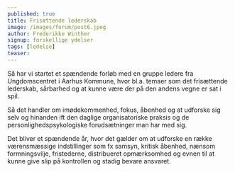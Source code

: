 ```yaml
---
published: true
title: Frisættende lederskab
image: /images/forum/post6.jpeg
author: Frederikke Winther
signup: forskellige ydelser
tags: [ledelse]
teaser:
---
```

Så har vi startet et spændende forløb med en gruppe ledere fra Ungdomscentret i Aarhus Kommune, hvor bl.a. temaer som det frisættende lederskab, sårbarhed og at kunne være der på den andens vegne er sat i spil.

Så det handler om imødekommenhed, fokus, åbenhed og at udforske sig selv og hinanden ift den daglige organisatoriske praksis og de personlighedspsykologiske forudsætninger man har med sig.

Det bliver et spændende år, hvor det gælder om at udforske en række værensmæssige indstillinger som fx samsyn, kritisk åbenhed, nænsom formningsvilje, fristederne, distribueret opmærksomhed og evnen til at kunne give slip på kontrollen og stadig bevare ansvaret.